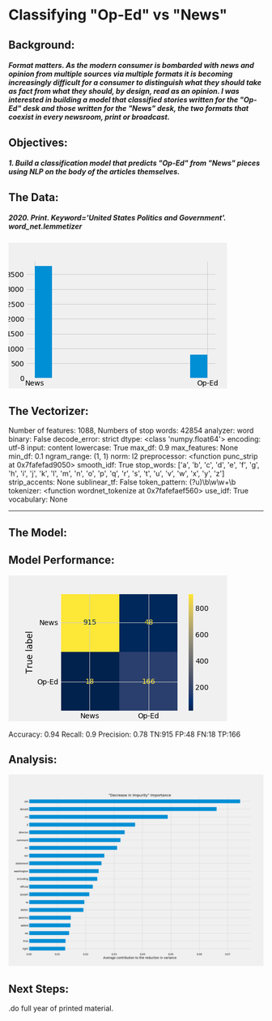 # Classifying "Op-Ed" vs "News"

## Background:
##### Format matters. As the modern consumer is bombarded with news and opinion from multiple sources via multiple formats it is becoming increasingly difficult for a consumer to distinguish what they should take as fact from what they should, by design, read as an opinion. I was interested in building a model that classified stories written for the "Op-Ed" desk and those written for the "News" desk, the two formats that coexist in every newsroom, print or broadcast.

## Objectives:

##### 1. Build a classification model that predicts "Op-Ed" from "News" pieces using NLP on the body of the articles themselves.


## The Data:

##### 2020. Print. Keyword='United States Politics and Government'. word_net.lemmetizer

![Number of Op-Ed and News articles](img/oped_news_hist.png)

## The Vectorizer:

Number of features: 1088, Numbers of stop words: 42854
analyzer: word
binary: False
decode_error: strict
dtype: <class 'numpy.float64'>
encoding: utf-8
input: content
lowercase: True
max_df: 0.9
max_features: None
min_df: 0.1
ngram_range: (1, 1)
norm: l2
preprocessor: <function punc_strip at 0x7fafefad9050>
smooth_idf: True
stop_words: ['a', 'b', 'c', 'd', 'e', 'f', 'g', 'h', 'i', 'j', 'k', 'l', 'm', 'n', 'o', 'p', 'q', 'r', 's', 't', 'u', 'v', 'w', 'x', 'y', 'z']
strip_accents: None
sublinear_tf: False
token_pattern: (?u)\b\w\w+\b
tokenizer: <function wordnet_tokenize at 0x7fafefaef560>
use_idf: True
vocabulary: None

---
## The Model:


## Model Performance: 

![Confusion Matrix](img/confusion_matrix.png)

Accuracy: 0.94
Recall: 0.9
Precision: 0.78
TN:915 FP:48 FN:18 TP:166

## Analysis:

![Important Features](img/feature_imporance.png)



## Next Steps:
.do full year of printed material.


